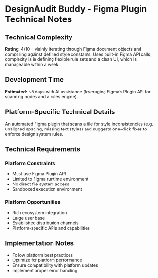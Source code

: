 # DesignAudit Buddy - Figma Plugin Technical Notes

## Technical Complexity
**Rating:** 4/10 – Mainly iterating through Figma document objects and comparing against defined style constants. Uses built-in Figma API calls; complexity is in defining flexible rule sets and a clean UI, which is manageable within a week.

## Development Time
**Estimated:** ~5 days with AI assistance (leveraging Figma’s Plugin API for scanning nodes and a rules engine).

## Platform-Specific Technical Details
An automated Figma plugin that scans a file for style inconsistencies (e.g. unaligned spacing, missing text styles) and suggests one-click fixes to enforce design system rules.

## Technical Requirements

### Platform Constraints
- Must use Figma Plugin API
- Limited to Figma runtime environment
- No direct file system access
- Sandboxed execution environment

### Platform Opportunities
- Rich ecosystem integration
- Large user base
- Established distribution channels
- Platform-specific APIs and capabilities

## Implementation Notes
- Follow platform best practices
- Optimize for platform performance
- Ensure compatibility with platform updates
- Implement proper error handling
